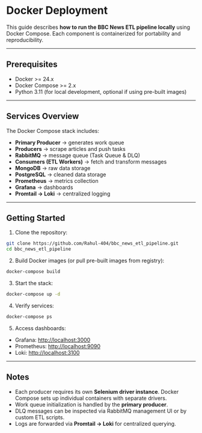 # Docker Deployment

This guide describes **how to run the BBC News ETL pipeline locally** using Docker Compose. Each component is containerized for portability and reproducibility.

---

## Prerequisites

* Docker >= 24.x
* Docker Compose >= 2.x
* Python 3.11 (for local development, optional if using pre-built images)

---

## Services Overview

The Docker Compose stack includes:

* **Primary Producer** → generates work queue
* **Producers** → scrape articles and push tasks
* **RabbitMQ** → message queue (Task Queue & DLQ)
* **Consumers (ETL Workers)** → fetch and transform messages
* **MongoDB** → raw data storage
* **PostgreSQL** → cleaned data storage
* **Prometheus** → metrics collection
* **Grafana** → dashboards
* **Promtail → Loki** → centralized logging

---

## Getting Started

1. Clone the repository:

```bash
git clone https://github.com/Rahul-404/bbc_news_etl_pipeline.git
cd bbc_news_etl_pipeline
```

2. Build Docker images (or pull pre-built images from registry):

```bash
docker-compose build
```

3. Start the stack:

```bash
docker-compose up -d
```

4. Verify services:

```bash
docker-compose ps
```

5. Access dashboards:

* Grafana: [http://localhost:3000](http://localhost:3000)
* Prometheus: [http://localhost:9090](http://localhost:9090)
* Loki: [http://localhost:3100](http://localhost:3100)

---

## Notes

* Each producer requires its own **Selenium driver instance**. Docker Compose sets up individual containers with separate drivers.
* Work queue initialization is handled by the **primary producer**.
* DLQ messages can be inspected via RabbitMQ management UI or by custom ETL scripts.
* Logs are forwarded via **Promtail → Loki** for centralized querying.
